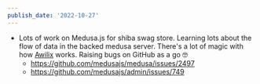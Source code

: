 ```yaml
---
publish_date: '2022-10-27'
---
```

- Lots of work on Medusa.js for shiba swag store. Learning lots about the flow of data in the backed medusa server. There's a lot of magic with how [Awilix](https://github.com/jeffijoe/awilix) works.  Raising bugs on GitHub as a go 🤓
	- https://github.com/medusajs/medusa/issues/2497
	- https://github.com/medusajs/admin/issues/749
